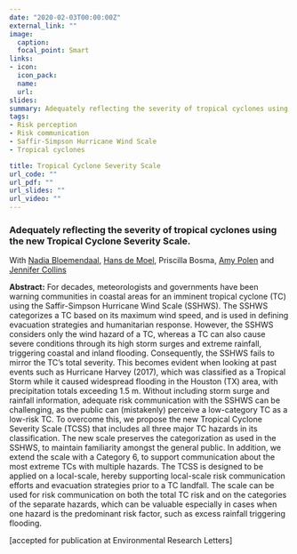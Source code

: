 ```yaml
---
date: "2020-02-03T00:00:00Z"
external_link: ""
image:
  caption: 
  focal_point: Smart
links:
- icon: 
  icon_pack: 
  name: 
  url: 
slides: 
summary: Adequately reflecting the severity of tropical cyclones using the new Tropical Cyclone Severity Scale. With Nadia Bloemendaal, Hans de Moel, Priscilla Bosma, Amy Polen and Jennifer Collins.
tags: 
- Risk perception
- Risk communication
- Saffir-Simpson Hurricane Wind Scale
- Tropical cyclones

title: Tropical Cyclone Severity Scale
url_code: ""
url_pdf: ""
url_slides: ""
url_video: ""
---
```



<h3> Adequately reflecting the severity of tropical cyclones using the new Tropical Cyclone Severity Scale. </h3> 

With [Nadia Bloemendaal](https://research.vu.nl/en/persons/nadia-bloemendaal), [Hans de Moel](https://research.vu.nl/en/persons/hans-de-moel), Priscilla Bosma, [Amy Polen](https://www.usf.edu/honors/about-us/amypolen.aspx) and [Jennifer Collins](http://hennarot.forest.usf.edu/main/depts/geosci/faculty/jcollins/)

<b>Abstract:</b>
For decades, meteorologists and governments have been warning communities in coastal areas for an imminent tropical cyclone (TC) using the Saffir-Simpson Hurricane Wind Scale (SSHWS). The SSHWS categorizes a TC based on its maximum wind speed, and is used in defining evacuation strategies and humanitarian response. However, the SSHWS considers only the wind hazard of a TC, whereas a TC can also cause severe conditions through its high storm surges and extreme rainfall, triggering coastal and inland flooding. Consequently, the SSHWS fails to mirror the TC’s total severity. This becomes evident when looking at past events such as Hurricane Harvey (2017), which was classified as a Tropical Storm while it caused widespread flooding in the Houston (TX) area, with precipitation totals exceeding 1.5 m. Without including storm surge and rainfall information, adequate risk communication with the SSHWS can be challenging, as the public can (mistakenly) perceive a low-category TC as a low-risk TC. To overcome this, we propose the new Tropical Cyclone Severity Scale (TCSS) that includes all three major TC hazards in its classification. The new scale preserves the categorization as used in the SSHWS, to maintain familiarity amongst the general public. In addition, we extend the scale with a Category 6, to support communication about the most extreme TCs with multiple hazards. The TCSS is designed to be applied on a local-scale, hereby supporting local-scale risk communication efforts and evacuation strategies prior to a TC landfall. The scale can be used for risk communication on both the total TC risk and on the categories of the separate hazards, which can be valuable especially in cases when one hazard is the predominant risk factor, such as excess rainfall triggering flooding.

[accepted for publication at Environmental Research Letters]
